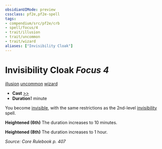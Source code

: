 ```yaml
---
obsidianUIMode: preview
cssclass: pf2e,pf2e-spell
tags:
- compendium/src/pf2e/crb
- spell/focus/4
- trait/illusion
- trait/uncommon
- trait/wizard
aliases: ["Invisibility Cloak"]
---
```

# Invisibility Cloak *Focus 4*   
[illusion](rules/traits/illusion.md)  [uncommon](rules/traits/uncommon.md)  [wizard](rules/traits/wizard.md)  

- **Cast** [>>](rules/core-rulebook/chapter-9-playing-the-game.md#Actions "Two-Action") 
- **Duration**1 minute

You become [invisible](rules/conditions.md#Invisible), with the same restrictions as the 2nd-level [invisibility](compendium/spells/invisibility.md) spell.

**Heightened (6th)** The duration increases to 10 minutes.

**Heightened (8th)** The duration increases to 1 hour.

*Source: Core Rulebook p. 407*